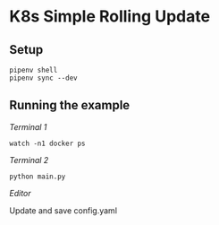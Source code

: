 # K8s Simple Rolling Update


## Setup

    pipenv shell
    pipenv sync --dev


## Running the example

*Terminal 1*

    watch -n1 docker ps

*Terminal 2*

    python main.py

*Editor*

Update and save config.yaml
